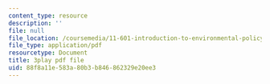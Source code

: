 ```yaml
---
content_type: resource
description: ''
file: null
file_location: /coursemedia/11-601-introduction-to-environmental-policy-and-planning-fall-2016/88f8a11e583a80b3b846862329e20ee3_0ppkDQuiHkw.pdf
file_type: application/pdf
resourcetype: Document
title: 3play pdf file
uid: 88f8a11e-583a-80b3-b846-862329e20ee3
---
```


